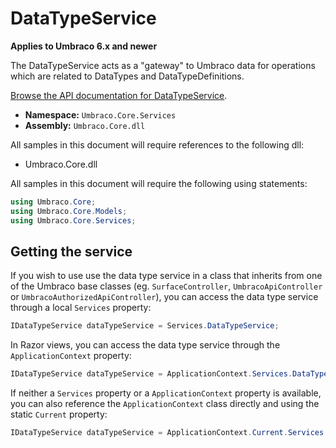 # DataTypeService

**Applies to Umbraco 6.x and newer**

The DataTypeService acts as a "gateway" to Umbraco data for operations which are related to DataTypes and DataTypeDefinitions.

[Browse the API documentation for DataTypeService](https://our.umbraco.com/apidocs/csharp/api/Umbraco.Core.Services.DataTypeService.html).

 * **Namespace:** `Umbraco.Core.Services` 
 * **Assembly:** `Umbraco.Core.dll`

All samples in this document will require references to the following dll:

* Umbraco.Core.dll

All samples in this document will require the following using statements:
	
```c#
using Umbraco.Core;
using Umbraco.Core.Models;
using Umbraco.Core.Services;
```

## Getting the service

If you wish to use use the data type service in a class that inherits from one of the Umbraco base classes (eg. `SurfaceController`, `UmbracoApiController` or `UmbracoAuthorizedApiController`), you can access the data type service through a local `Services` property:

```c#
IDataTypeService dataTypeService = Services.DataTypeService;
```

In Razor views, you can access the data type service through the `ApplicationContext` property:

```c#
IDataTypeService dataTypeService = ApplicationContext.Services.DataTypeService;
```

If neither a `Services` property or a `ApplicationContext` property is available, you can also reference the `ApplicationContext` class directly and using the static `Current` property:

```c#
IDataTypeService dataTypeService = ApplicationContext.Current.Services.DataTypeService;
```
